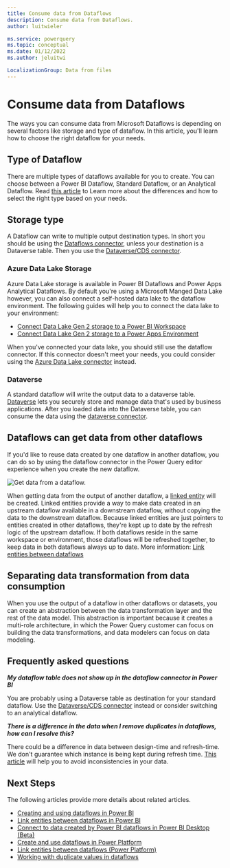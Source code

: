 ```yaml
---
title: Consume data from Dataflows
description: Consume data from Dataflows.
author: luitwieler

ms.service: powerquery
ms.topic: conceptual
ms.date: 01/12/2022
ms.author: jeluitwi

LocalizationGroup: Data from files
---
```


# Consume data from Dataflows

The ways you can consume data from Microsoft Dataflows is depending on several factors like storage and type of dataflow. In this article, you'll learn how to choose the right dataflow for your needs.

## Type of Dataflow

There are multiple types of dataflows available for you to create. You can choose between a Power BI Dataflow, Standard Dataflow, or an Analytical Dataflow. Read [this article](./understanding-differences-between-analytical-standard-dataflows.md) to Learn more about the differences and how to select the right type based on your needs.

## Storage type

A Dataflow can write to multiple output destination types. In short you should be using the [Dataflows connector](../Connectors/Dataflows.md), unless your destination is a Dataverse table. Then you use the [Dataverse/CDS connector](../Connectors/Dataverse.md).

### Azure Data Lake Storage

Azure Data Lake storage is available in Power BI Dataflows and Power Apps Analytical Dataflows. By default you're using a Microsoft Manged Data Lake however, you can also connect a self-hosted data lake to the dataflow environment. The following guides will help you to connect the data lake to your environment:

- [Connect Data Lake Gen 2 storage to a Power BI Workspace](/power-bi/transform-model/dataflows/dataflows-azure-data-lake-storage-integration)
- [Connect Data Lake Gen 2 storage to a Power Apps Environment](./connect-azure-data-lake-storage-for-dataflow.md)

When you've connected your data lake, you should still use the dataflow connector. If this connector doesn't meet your needs, you could consider using the [Azure Data Lake connector](../Connectors/DataLakeStorage.md) instead.

### Dataverse

A standard dataflow will write the output data to a dataverse table. [Dataverse](/powerapps/maker/data-platform/data-platform-intro) lets you securely store and manage data that's used by business applications. After you loaded data into the Dataverse table, you can consume the data using the [dataverse connector](../Connectors/Dataverse.md).

## Dataflows can get data from other dataflows

If you'd like to reuse data created by one dataflow in another dataflow, you can do so by using the dataflow connector in the Power Query editor experience when you create the new dataflow.

![Get data from a dataflow.](/data-integration/dataflows/media/dataflows-linked-entities/linked-entities-03.png)

When getting data from the output of another dataflow, a [linked entity](/data-integration/dataflows/dataflows-linked-entities) will be created. Linked entities provide a way to make data created in an upstream dataflow available in a downstream dataflow, without copying the data to the downstream dataflow. Because linked entities are just pointers to entities created in other dataflows, they're kept up to date by the refresh logic of the upstream dataflow. If both dataflows reside in the same workspace or environment, those dataflows will be refreshed together, to keep data in both dataflows always up to date. More information: [Link entities between dataflows](/data-integration/dataflows/dataflows-linked-entities)

## Separating data transformation from data consumption

When you use the output of a dataflow in other dataflows or datasets, you can create an abstraction between the data transformation layer and the rest of the data model. This abstraction is important because it creates a multi-role architecture, in which the Power Query customer can focus on building the data transformations, and data modelers can focus on data modeling.

## Frequently asked questions

_**My dataflow table does not show up in the dataflow connector in Power BI**_

You are probably using a Dataverse table as destination for your standard dataflow. Use the [Dataverse/CDS connector](../Connectors/Dataverse.md) instead or consider switching to an analytical dataflow.

_**There is a difference in the data when I remove duplicates in dataflows, how can I resolve this?**_

There could be a difference in data between design-time and refresh-time. We don't guarantee which instance is being kept during refresh time. [This article](/powerquery-docs/working-with-duplicates) will help you to avoid inconsistencies in your data.

## Next Steps

The following articles provide more details about related articles.

- [Creating and using dataflows in Power BI](/power-bi/service-dataflows-create-use)
- [Link entities between dataflows in Power BI](/power-bi/service-dataflows-linked-entities)
- [Connect to data created by Power BI dataflows in Power BI Desktop (Beta)](/power-bi/desktop-connect-dataflows)
- [Create and use dataflows in Power Platform](/data-integration/dataflows/dataflows-integration-overview)
- [Link entities between dataflows (Power Platform)](/data-integration/dataflows/dataflows-linked-entities)
- [Working with duplicate values in dataflows](/powerquery-docs/working-with-duplicates)
